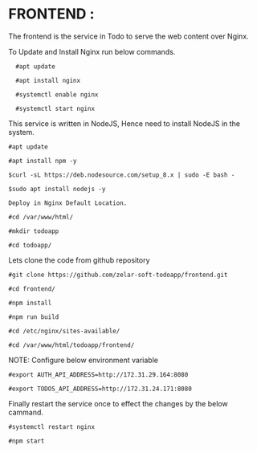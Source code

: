 # FRONTEND :

The frontend is the service in Todo to serve the web content over Nginx.

To Update and Install Nginx run below commands.

```
  #apt update

  #apt install nginx 

  #systemctl enable nginx 

  #systemctl start nginx 
```
This service is written in NodeJS, Hence need to install NodeJS in the system.
```
#apt update

#apt install npm -y

$curl -sL https://deb.nodesource.com/setup_8.x | sudo -E bash -

$sudo apt install nodejs -y

Deploy in Nginx Default Location.

#cd /var/www/html/

#mkdir todoapp

#cd todoapp/
```
Lets clone the code from github repository
```
#git clone https://github.com/zelar-soft-todoapp/frontend.git

#cd frontend/

#npm install

#npm run build

#cd /etc/nginx/sites-available/

#cd /var/www/html/todoapp/frontend/
```
NOTE: Configure below environment variable 
```
#export AUTH_API_ADDRESS=http://172.31.29.164:8080

#export TODOS_API_ADDRESS=http://172.31.24.171:8080
```
Finally restart the service once to effect the changes by the below cammand.
```
#systemctl restart nginx

#npm start
```
